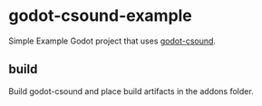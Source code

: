 godot-csound-example
====================

Simple Example Godot project that uses [godot-csound](https://github.com/nonameentername/godot-csound/).

build
-----

Build godot-csound and place build artifacts in the addons folder.
